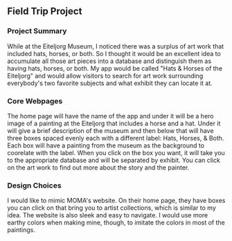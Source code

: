 ## Field Trip Project

### Project Summary

While at the Eiteljorg Museum, I noticed there was a surplus of art work that included hats, horses, or both. So I thought it would be an excellent idea to accumulate all those art pieces into a database and distinguish them as having hats, horses, or both. My app would be called "Hats & Horses of the Eiteljorg" and would allow visitors to search for art work surrounding everybody's two favorite subjects and what exhibit they can locate it at.

### Core Webpages

The home page will have the name of the app and under it will be a hero image of a painting at the Eiteljorg that includes a horse and a hat. Under it will give a brief description of the museum and then below that will have three boxes spaced evenly each with a different label: Hats, Horses, & Both. Each box will have a painting from the museum as the background to coorelate with the label. When you click on the box you want, it will take you to the appropriate database and will be separated by exhibit. You can click on the art work to find out more about the story and the painter.

### Design Choices

I would like to mimic MOMA's website. On their home page, they have boxes you can click on that bring you to artist collections, which is similar to my idea. The website is also sleek and easy to navigate. I would use more earthy colors when making mine, though, to imitate the colors in most of the paintings.
